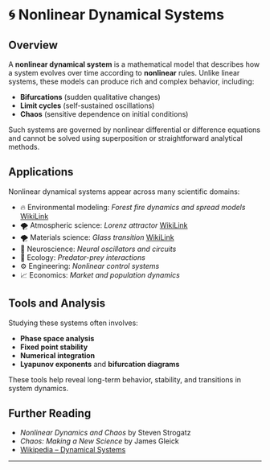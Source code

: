 # 🌀 Nonlinear Dynamical Systems

## Overview

A **nonlinear dynamical system** is a mathematical model that describes how a system evolves over time according to **nonlinear** rules. Unlike linear systems, these models can produce rich and complex behavior, including:

- **Bifurcations** (sudden qualitative changes)
- **Limit cycles** (self-sustained oscillations)
- **Chaos** (sensitive dependence on initial conditions)

Such systems are governed by nonlinear differential or difference equations and cannot be solved using superposition or straightforward analytical methods.

## Applications

Nonlinear dynamical systems appear across many scientific domains:

- 🔥 Environmental modeling: *Forest fire dynamics and spread models* [WikiLink](https://en.wikipedia.org/wiki/Forest-fire_model)
- 🌪️ Atmospheric science: *Lorenz attractor* [WikiLink](https://en.wikipedia.org/wiki/Lorenz_system)
- 🌪️ Materials science: *Glass transition* [WikiLink](https://en.wikipedia.org/wiki/Glass_transition)
- 🧠 Neuroscience: *Neural oscillators and circuits*
- 🌱 Ecology: *Predator-prey interactions*
- ⚙️ Engineering: *Nonlinear control systems*
- 📈 Economics: *Market and population dynamics*

## Tools and Analysis

Studying these systems often involves:
- **Phase space analysis**
- **Fixed point stability**
- **Numerical integration**
- **Lyapunov exponents** and **bifurcation diagrams**

These tools help reveal long-term behavior, stability, and transitions in system dynamics.

## Further Reading

- *Nonlinear Dynamics and Chaos* by Steven Strogatz
- *Chaos: Making a New Science* by James Gleick
- [Wikipedia – Dynamical Systems](https://en.wikipedia.org/wiki/Dynamical_system)

---
